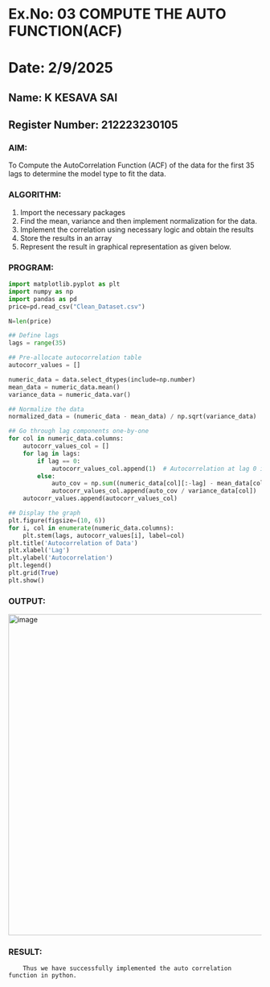 # Ex.No: 03   COMPUTE THE AUTO FUNCTION(ACF)
# Date: 2/9/2025
## Name: K KESAVA SAI
## Register Number: 212223230105
### AIM:
To Compute the AutoCorrelation Function (ACF) of the data for the first 35 lags to determine the model
type to fit the data.
### ALGORITHM:
1. Import the necessary packages
2. Find the mean, variance and then implement normalization for the data.
3. Implement the correlation using necessary logic and obtain the results
4. Store the results in an array
5. Represent the result in graphical representation as given below.
### PROGRAM:
```py
import matplotlib.pyplot as plt
import numpy as np
import pandas as pd
price=pd.read_csv("Clean_Dataset.csv")

N=len(price)

## Define lags
lags = range(35)

## Pre-allocate autocorrelation table
autocorr_values = []

numeric_data = data.select_dtypes(include=np.number)
mean_data = numeric_data.mean()
variance_data = numeric_data.var()

## Normalize the data
normalized_data = (numeric_data - mean_data) / np.sqrt(variance_data)

## Go through lag components one-by-one
for col in numeric_data.columns:
    autocorr_values_col = []
    for lag in lags:
        if lag == 0:
            autocorr_values_col.append(1)  # Autocorrelation at lag 0 is always 1
        else:
            auto_cov = np.sum((numeric_data[col][:-lag] - mean_data[col]) * (numeric_data[col][lag:] - mean_data[col])) / N
            autocorr_values_col.append(auto_cov / variance_data[col])  # Normalize by variance
    autocorr_values.append(autocorr_values_col)

## Display the graph
plt.figure(figsize=(10, 6))
for i, col in enumerate(numeric_data.columns):
    plt.stem(lags, autocorr_values[i], label=col)
plt.title('Autocorrelation of Data')
plt.xlabel('Lag')
plt.ylabel('Autocorrelation')
plt.legend()
plt.grid(True)
plt.show()
```

### OUTPUT:
<img width="1285" height="638" alt="image" src="https://github.com/user-attachments/assets/41653813-800a-4c28-911a-3e039bee2f0b" />


### RESULT:
        Thus we have successfully implemented the auto correlation function in python.
